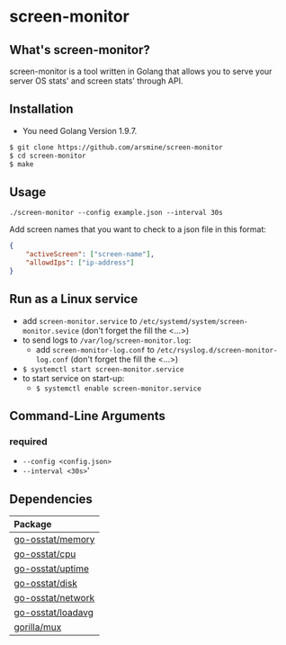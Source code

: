 # screen-monitor

## What's screen-monitor?
screen-monitor is a tool written in Golang that allows you to serve your server OS stats' and screen stats'
through API.

## Installation
* You need Golang Version 1.9.7.
```bash
$ git clone https://github.com/arsmine/screen-monitor
$ cd screen-monitor
$ make
```

## Usage
`./screen-monitor --config example.json --interval 30s`

Add screen names that you want to check to a json file in this format:
```json
{
	"activeScreen": ["screen-name"],
	"allowdIps": ["ip-address"]
}
```

## Run as a Linux service
* add `screen-monitor.service` to `/etc/systemd/system/screen-monitor.sevice` (don't forget the fill the <...>)
* to send logs to `/var/log/screen-monitor.log`:
  - add `screen-monitor-log.conf` to `/etc/rsyslog.d/screen-monitor-log.conf` (don't forget the fill the <...>)
* `$ systemctl start screen-monitor.service`
* to start service on start-up:
  - `$ systemctl enable screen-monitor.service`


## Command-Line Arguments

### required
* `--config <config.json>`
* `--interval <30s>`'

## Dependencies
|Package|
|:--|
|[go-osstat/memory](https://github.com/mackerelio/go-osstat/memory)|
|[go-osstat/cpu](https://github.com/mackerelio/go-osstat/cpu)|
|[go-osstat/uptime](https://github.com/mackerelio/go-osstat/uptime)|
|[go-osstat/disk](https://github.com/mackerelio/go-osstat/disk)|
|[go-osstat/network](https://github.com/mackerelio/go-osstat/network)|
|[go-osstat/loadavg](https://github.com/mackerelio/go-osstat/loadavg)|
|[gorilla/mux](https://github.com/gorilla/mux)|
